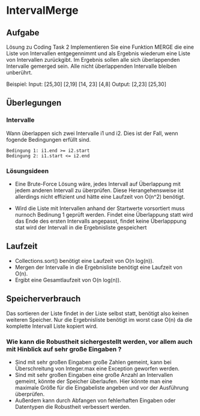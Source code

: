 # IntervalMerge

## Aufgabe 

Lösung zu Coding Task 2
Implementieren Sie eine Funktion MERGE die eine Liste von Intervallen entgegennimmt und als
Ergebnis wiederum eine Liste von Intervallen zurückgibt. Im Ergebnis sollen alle sich
überlappenden Intervalle gemerged sein. Alle nicht überlappenden Intervalle bleiben unberührt.

Beispiel: Input: [25,30] [2,19] [14, 23] [4,8]  Output: [2,23] [25,30]



## Überlegungen
### Intervalle
Wann überlappen sich zwei Intervalle i1 und i2.
Dies ist der Fall, wenn fogende Bedingungen erfüllt sind.
```
Bedingung 1: i1.end >= i2.start
Bedingung 2: i1.start <= i2.end
```
### Lösungsideen
- Eine Brute-Force Lösung wäre, jedes Intervall auf Überlappung mit jedem anderen Intervall zu überprüfen. 
Diese Herangehensweise ist allerdings nicht effizient und hätte eine Laufzeit von O(n^2) benötigt.

- Wird die Liste mit Intervallen anhand der Startwerte vorsortiert muss nurnoch Bedinung 1 geprüft werden.
Findet eine Überlappung statt wird das Ende des ersten Intervalls angepasst, findet keine Überlapppung stat wird der Intervall in die Ergebnisliste gespeichert

## Laufzeit
- Collections.sort() benötigt eine Laufzeit von  O(n log(n)).
- Mergen der Intervalle in die Ergebnisliste benötigt eine Laufzeit von O(n).
- Ergibt eine Gesamtlaufzeit von O(n log(n)).

## Speicherverbrauch
Das sortieren der Liste findet in der Liste selbst statt, benötigt also keinen weiteren Speicher.
Nur die Ergebnisliste benötigt im worst case O(n) da die komplette Intervall Liste kopiert wird.

### Wie kann die Robustheit sichergestellt werden, vor allem auch mit Hinblick auf sehr große Eingaben ?
- Sind mit sehr großen Eingaben große Zahlen gemeint, kann bei Überschreitung von Integer.max eine Exception geworfen werden.
- Sind mit sehr großen Eingaben eine große Anzahl an Intervallen gemeint, könnte der Speicher überlaufen. Hier könnte man eine maximale Größe für die Eingabeliste angeben und vor der Ausführung überprüfen.
- Außerdem kann durch Abfangen von fehlerhaften Eingaben oder Datentypen die Robustheit verbessert werden.